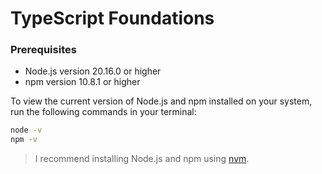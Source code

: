 # TypeScript Foundations

### Prerequisites

- Node.js version 20.16.0 or higher
- npm version 10.8.1 or higher

To view the current version of Node.js and npm installed on your system, run the following commands in your terminal:

```bash
node -v
npm -v
```

> I recommend installing Node.js and npm using [nvm](https://nodejs.org/en/download/package-manager).